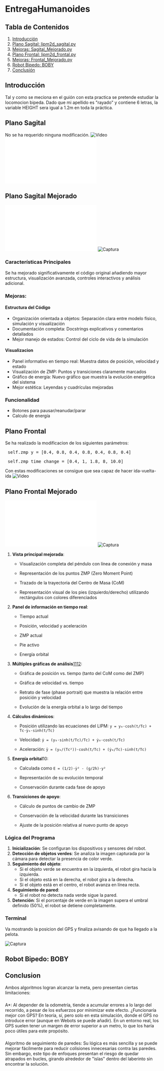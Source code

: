 # EntregaHumanoides
## Tabla de Contenidos
1. [Introducción](#Introduccion)
2. [Plano Sagital: lipm2d_sagital.py](#S)
5. [Mejoras: Sagital_Mejorado.py](#MS)
3. [Plano Frontal: lipm2d_frontal.py](#F)
4. [Mejoras: Frontal_Mejorado.py](#MF)
6. [Robot Bipedo: BOBY ](#BOB)
7. [Conclusión](#i4)

## Introducción <a name="Introduccion"></a>
Tal y como se meciona en el guión con esta practica se pretende estudiar la locomocion bipeda. Dado que mi apellido es "rayado" y contiene 6 letras, la variable HEIGHT sera igual a 1.2m en toda la práctica.  

## Plano Sagital <a name="S"></a>
No se ha requerido ninguna modificación.
![Video](https://youtu.be/kf7UdsoY8r0)
![Archivo](lipm2d_sagital.py)

## Plano Sagital Mejorado <a name="MS"></a>
![Archivo](Sagital_Mejorado.py)
![Captura](Imagenes/Sagital.png)
### Características Principales
Se ha mejorado significativamente el código original añadiendo mayor estructura, visualización avanzada, controles interactivos y análisis adicional.
### Mejoras:
#### Estructura del Código
- Organización orientada a objetos: Separación clara entre modelo físico, simulación y visualización
- Documentación completa: Docstrings explicativos y comentarios detallados
- Mejor manejo de estados: Control del ciclo de vida de la simulación
#### Visualizacion 
- Panel informativo en tiempo real: Muestra datos de posición, velocidad y estado
- Visualización de ZMP: Puntos y transiciones claramente marcados
- Gráfico de energía: Nuevo gráfico que muestra la evolución energética del sistema
- Mejor estética: Leyendas y cuadrículas mejoradas
### Funcionalidad
- Botones para pausar/reanudar/parar
- Calculo de energía 

## Plano Frontal <a name="F"></a>
Se ha realizado la modificacion de los siguientes parámetros:
<pre> self.zmp_y = [0.4, 0.8, 0.4, 0.8, 0.4, 0.8, 0.4] </code></pre>
<pre> self.zmp_time_change = [0.4, 1, 1.8, 8, 10.0] </code></pre>

Con estas modificaciones se consigue que sea capaz de hacer ida-vuelta-ida
![Video](https://youtu.be/G5IKbE7ssrU)

## Plano Frontal Mejorado <a name="MF"></a>
![Archivo](Frontal_Mejorado.py)
![Captura](Imagenes/Frontal.png)
<ol class="marker:text-textOff list-decimal">
<li>
<p class="my-0"><strong>Vista principal mejorada</strong>:</p>
<ul class="marker:text-textOff list-disc">
<li>
<p class="my-0">Visualización completa del péndulo con línea de conexión y masa</p>
</li>
<li>
<p class="my-0">Representación de los puntos ZMP (Zero Moment Point)</p>
</li>
<li>
<p class="my-0">Trazado de la trayectoria del Centro de Masa (CoM)</p>
</li>
<li>
<p class="my-0">Representación visual de los pies (izquierdo/derecho) utilizando rectángulos con colores diferenciados</p>
</li>
</ul>
</li>
<li>
<p class="my-0"><strong>Panel de información en tiempo real</strong>:</p>
<ul class="marker:text-textOff list-disc">
<li>
<p class="my-0">Tiempo actual</p>
</li>
<li>
<p class="my-0">Posición, velocidad y aceleración</p>
</li>
<li>
<p class="my-0">ZMP actual</p>
</li>
<li>
<p class="my-0">Pie activo</p>
</li>
<li>
<p class="my-0">Energía orbital</p>
</li>
</ul>
</li>
<li>
<p class="my-0"><strong>Múltiples gráficas de análisis</strong><a target="_blank" rel="nofollow noopener" class="citation ml-xs inline" data-state="closed" aria-label="Phase Portraits of State-Space Models and Differential Equations in ..." href="https://aleksandarhaber.com/phase-portraits-of-state-space-models-and-differential-equations-in-python/"><span class="relative select-none align-middle undefined -top-px font-sans text-base text-textMain dark:text-textMainDark selection:bg-super/50 selection:text-textMain dark:selection:bg-superDuper/10 dark:selection:text-superDark"><span class="hover:bg-super dark:hover:bg-superDark dark:hover:text-backgroundDark min-w-[1rem] rounded-[0.3125rem] px-[0.3rem] text-center align-middle font-mono text-[0.6rem] tabular-nums hover:text-white py-[0.1875rem] border-borderMain/50 ring-borderMain/50 divide-borderMain/50 dark:divide-borderMainDark/50 dark:ring-borderMainDark/50 dark:border-borderMainDark/50 bg-offsetPlus dark:bg-offsetPlusDark">11</span></span></a><a target="_blank" rel="nofollow noopener" class="citation ml-xs inline" data-state="closed" aria-label="Multiple Axes animation — Matplotlib 3.10.3 documentation" href="https://matplotlib.org/stable/gallery/animation/multiple_axes.html"><span class="relative select-none align-middle undefined -top-px font-sans text-base text-textMain dark:text-textMainDark selection:bg-super/50 selection:text-textMain dark:selection:bg-superDuper/10 dark:selection:text-superDark"><span class="hover:bg-super dark:hover:bg-superDark dark:hover:text-backgroundDark min-w-[1rem] rounded-[0.3125rem] px-[0.3rem] text-center align-middle font-mono text-[0.6rem] tabular-nums hover:text-white py-[0.1875rem] border-borderMain/50 ring-borderMain/50 divide-borderMain/50 dark:divide-borderMainDark/50 dark:ring-borderMainDark/50 dark:border-borderMainDark/50 bg-offsetPlus dark:bg-offsetPlusDark">12</span></span></a>:</p>
<ul class="marker:text-textOff list-disc">
<li>
<p class="my-0">Gráfica de posición vs. tiempo (tanto del CoM como del ZMP)</p>
</li>
<li>
<p class="my-0">Gráfica de velocidad vs. tiempo</p>
</li>
<li>
<p class="my-0">Retrato de fase (phase portrait) que muestra la relación entre posición y velocidad</p>
</li>
<li>
<p class="my-0">Evolución de la energía orbital a lo largo del tiempo</p>
</li>
</ul>
</li>
<li>
<p class="my-0"><strong>Cálculos dinámicos</strong>:</p>
<ul class="marker:text-textOff list-disc">
<li>
<p class="my-0">Posición utilizando las ecuaciones del LIPM: <code>y = y₀·cosh(t/Tc) + Tc·ẏ₀·sinh(t/Tc)</code></p>
</li>
<li>
<p class="my-0">Velocidad: <code>ẏ = (y₀·sinh(t/Tc)/Tc) + ẏ₀·cosh(t/Tc)</code></p>
</li>
<li>
<p class="my-0">Aceleración: <code>ÿ = (y₀/(Tc²))·cosh(t/Tc) + (ẏ₀/Tc)·sinh(t/Tc)</code></p>
</li>
</ul>
</li>
<li>
<p class="my-0"><strong>Energía orbital</strong><a target="_blank" rel="nofollow noopener" <span class="relative select-none align-middle undefined -top-px font-sans text-base text-textMain dark:text-textMainDark selection:bg-super/50 selection:text-textMain dark:selection:bg-superDuper/10 dark:selection:text-superDark"><span class="hover:bg-super dark:hover:bg-superDark dark:hover:text-backgroundDark min-w-[1rem] rounded-[0.3125rem] px-[0.3rem] text-center align-middle font-mono text-[0.6rem] tabular-nums hover:text-white py-[0.1875rem] border-borderMain/50 ring-borderMain/50 divide-borderMain/50 dark:divide-borderMainDark/50 dark:ring-borderMainDark/50 dark:border-borderMainDark/50 bg-offsetPlus dark:bg-offsetPlusDark">10</span></span></a>:</p>
<ul class="marker:text-textOff list-disc">
<li>
<p class="my-0">Calculada como <code>E = (1/2)·ẏ² - (g/2h)·y²</code></p>
</li>
<li>
<p class="my-0">Representación de su evolución temporal</p>
</li>
<li>
<p class="my-0">Conservación durante cada fase de apoyo</p>
</li>
</ul>
</li>
<li>
<p class="my-0"><strong>Transiciones de apoyo</strong>:</p>
<ul class="marker:text-textOff list-disc">
<li>
<p class="my-0">Cálculo de puntos de cambio de ZMP</p>
</li>
<li>
<p class="my-0">Conservación de la velocidad durante las transiciones</p>
</li>
<li>
<p class="my-0">Ajuste de la posición relativa al nuevo punto de apoyo</p>
</li>
</ul>
</li>
</ol>



### Lógica del Programa
1. **Inicialización**: Se configuran los dispositivos y sensores del robot.
2. **Detección de objetos verdes**: Se analiza la imagen capturada por la cámara para detectar la presencia de color verde.
3. **Seguimiento del objeto**:
   - Si el objeto verde se encuentra en la izquierda, el robot gira hacia la izquierda.
   - Si el objeto está en la derecha, el robot gira a la derecha.
   - Si el objeto está en el centro, el robot avanza en línea recta.
4. **Seguimiento de pared**:
   - Si el robot no detecta nada verde sigue la pared. 
5. **Detención**: Si el porcentaje de verde en la imagen supera el umbral definido (50%), el robot se detiene completamente.
### Terminal
Va mostrando la posicion del GPS y finaliza avisando de que ha llegado a la pelota.

![Captura](Images/TerminalSigueParedes.png)
## Robot Bipedo: BOBY <a name="BOB"></a>
## Conclusion <a name="i4"></a>
Ambos algoritmos logran alcanzar la meta, pero presentan ciertas limitaciones:
### 
A*: Al depender de la odometría, tiende a acumular errores a lo largo del recorrido, a pesar de los esfuerzos por minimizar este efecto. ¿Funcionaría mejor con GPS? En teoría, sí, pero solo en esta simulación, donde el GPS no introduce error (aunque en Webots se puede añadir). En un entorno real, los GPS suelen tener un margen de error superior a un metro, lo que los haría poco útiles para este propósito.
### 
Algoritmo de seguimiento de paredes: Su lógica es más sencilla y se puede mejorar fácilmente para reducir colisiones innecesarias contra las paredes. Sin embargo, este tipo de enfoques presentan el riesgo de quedar atrapados en bucles, girando alrededor de "islas" dentro del laberinto sin encontrar la solución.

